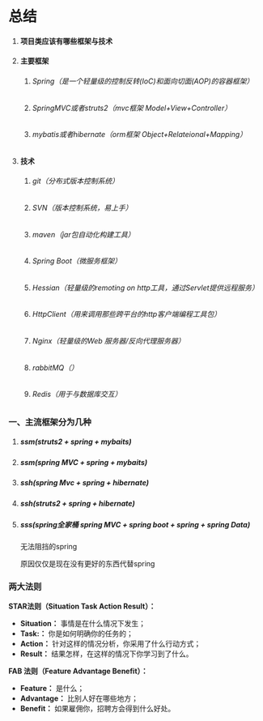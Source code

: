 # 总结

1. #### 项目类应该有哪些框架与技术

2. #### 主要框架

   1. ###### Spring（是一个轻量级的控制反转(IoC)和面向切面(AOP)的容器框架）
   2. ###### SpringMVC或者struts2（mvc框架 Model+View+Controller）
   3. ###### mybatis或者hibernate（orm框架 Object+Relateional+Mapping）

3. #### 技术

   1. ###### git（分布式版本控制系统）

   2. ###### SVN（版本控制系统，易上手）

   3. ###### maven（jar包自动化构建工具）

   4. ###### Spring Boot（微服务框架）

   5. ###### Hessian（轻量级的remoting on http工具，通过Servlet提供远程服务）

   6. ###### HttpClient（用来调用那些跨平台的http客户端编程工具包）

   7. ###### Nginx（轻量级的Web 服务器/反向代理服务器）

   8. ###### rabbitMQ（）

   9. ###### Redis（用于与数据库交互）


### 一、主流框架分为几种

1. ##### ssm(struts2 + spring + mybaits)

2. ##### ssm(spring MVC + spring + mybaits)

3. ##### ssh(spring Mvc + spring + hibernate)

4. ##### ssh(struts2 + spring + hibernate)

5. ##### sss(spring全家桶 spring MVC + spring boot + spring + spring Data)

   无法阻挡的spring

   原因仅仅是现在没有更好的东西代替spring

### 两大法则

**STAR法则（Situation Task Action Result）：**

- **Situation：** 事情是在什么情况下发生；
- **Task:：** 你是如何明确你的任务的；
- **Action：** 针对这样的情况分析，你采用了什么行动方式；
- **Result：** 结果怎样，在这样的情况下你学习到了什么。

**FAB 法则（Feature Advantage Benefit）：**

- **Feature：** 是什么；
- **Advantage：** 比别人好在哪些地方；
- **Benefit：** 如果雇佣你，招聘方会得到什么好处。
